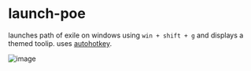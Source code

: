 # launch-poe
launches path of exile on windows using `win + shift + g` and displays a themed toolip. uses [autohotkey](https://www.autohotkey.com/).

![image](https://user-images.githubusercontent.com/899183/201585107-751c6624-7d5a-4f08-812c-1f51c7937ef2.png)
